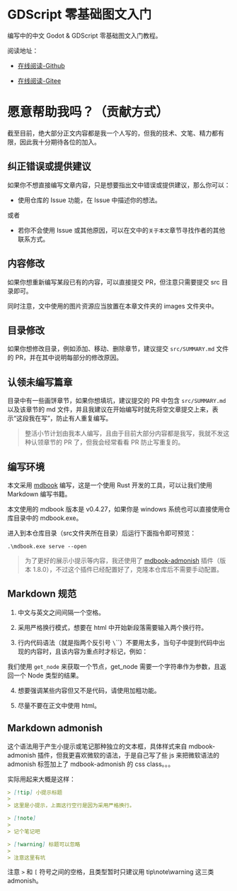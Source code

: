 # GDScript 零基础图文入门

编写中的中文 Godot & GDScript 零基础图文入门教程。

阅读地址：

- [在线阅读-Github](https://reimenn.github.io/MyGDSciprtBook/)

- [在线阅读-Gitee](http://blog_rika.gitee.io/mygdscriptbook/)

# 愿意帮助我吗？（贡献方式）

截至目前，绝大部分正文内容都是我一个人写的，但我的技术、文笔、精力都有限，因此我十分期待各位的加入。

## 纠正错误或提供建议

如果你不想直接编写文章内容，只是想要指出文中错误或提供建议，那么你可以：

- 使用仓库的 Issue 功能，在 Issue 中描述你的想法。

或者

- 若你不会使用 Issue 或其他原因，可以在文中的`关于本文`章节寻找作者的其他联系方式。

## 内容修改

如果你想重新编写某段已有的内容，可以直接提交 PR，但注意只需要提交 src 目录即可。

同时注意，文中使用的图片资源应当放置在本章文件夹的 images 文件夹中。

## 目录修改

如果你想修改目录，例如添加、移动、删除章节，建议提交 `src/SUMMARY.md` 文件的 PR，并在其中说明每部分的修改原因。

## 认领未编写篇章

目录中有一些画饼章节，如果你想填坑，建议提交的 PR 中包含 `src/SUMMARY.md` 以及该章节的 md 文件，并且我建议在开始编写时就先将空文章提交上来，表示“这段我在写”，防止有人重复编写。

> 整活小节计划由我本人编写，且由于目前大部分内容都是我写，我就不发这种认领章节的 PR 了，但我会经常看看 PR 防止写重复的。

## 编写环境

本文采用 [mdbook](https://rust-lang.github.io/mdBook/) 编写，这是一个使用 Rust 开发的工具，可以让我们使用 Markdown 编写书籍。

本文使用的 mdbook 版本是 v0.4.27，如果你是 windows 系统也可以直接使用仓库目录中的 mdbook.exe。

进入到本仓库目录（src文件夹所在目录）后运行下面指令即可预览：

```
.\mdbook.exe serve --open
```

> 为了更好的展示小提示等内容，我还使用了 [mdbook-admonish](https://github.com/tommilligan/mdbook-admonish) 插件（版本 1.8.0），不过这个插件已经配置好了，克隆本仓库后不需要手动配置。

## Markdown 规范

1. 中文与英文之间间隔一个空格。

2. 采用严格换行模式，想要在 html 中开始新段落需要输入两个换行符。

3. 行内代码语法（就是指两个反引号 `\`\``）不要用太多，当句子中提到代码中出现的内容时，且该内容为重点时才标记，例如：

我们使用 `get_node` 来获取一个节点，get_node 需要一个字符串作为参数，且返回一个 Node 类型的结果。

4. 想要强调某些内容但又不是代码，请使用加粗功能。

5. 尽量不要在正文中使用 html。

## Markdown admonish

这个语法用于产生小提示或笔记那种独立的文本框，具体样式来自 mdbook-admonish 插件，但我更喜欢微软的语法，于是自己写了些 js 来把微软语法的 admonish 标签加上了 mdbook-admonish 的 css class。。。

实际用起来大概是这样：

```markdown
> [!tip] 小提示标题
> 
> 这里是小提示，上面这行空行是因为采用严格换行。

> [!note] 
>
> 记个笔记吧

> [!warning] 标题可以忽略
>
> 注意这里有坑
```

注意 `>` 和 `[` 符号之间的空格，且类型暂时只建议用 tip\note\warning 这三类 admonish。
